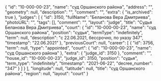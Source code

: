 {
    "id": "10-000-00-23",
    "name": "суд Оршанского района",
    "address": "",
    "geometry": null,
    "description": "",
    "comment": "",
    "extra": {
        "is_archived": true
    },
    "judges": [
        {
            "id": 3150,
            "fullName": "Беланова Вера Дмитриева",
            "photoURL": "",
            "tags": [],
            "comment": "",
            "layout": "judge",
            "title": "Судья Беланова Вера Дмитриева",
            "court": {
                "id": "10-000-00-23",
                "name": "суд Оршанского района",
                "position": "судья",
                "termType": "indefinitely",
                "term": null,
                "description": "c 22.06.2021, бессрочно, по указу 347",
                "timestamp": "22.06.2021"
            },
            "previousCourt": null,
            "career": [
                {
                    "id": 3756,
                    "term": null,
                    "type": "appointed",
                    "court": {
                        "id": "10-000-00-23",
                        "name": "суд Оршанского района"
                    },
                    "extra": {
                        "judge_id": 3150
                    },
                    "comment": "",
                    "house_id": "10-000-00-23",
                    "judge_id": 3150,
                    "position": "судья",
                    "term_type": "indefinitely",
                    "timestamp": "2021-06-22",
                    "decree_number": "347"
                }
            ]
        }
    ],
    "longitude": null,
    "latitude": null,
    "title": "суд Оршанского района",
    "region": null,
    "layout": "court"
}